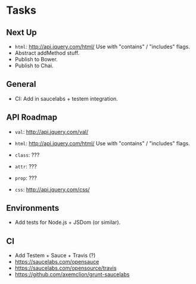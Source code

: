Tasks
=====

## Next Up

* `html`: http://api.jquery.com/html/ Use with "contains" / "includes" flags.
* Abstract addMethod stuff.
* Publish to Bower.
* Publish to Chai.

## General

* CI: Add in saucelabs + testem integration.

## API Roadmap

* `val`: http://api.jquery.com/val/
* `html`: http://api.jquery.com/html/ Use with "contains" / "includes" flags.

* `class`: ???
* `attr`: ???
* `prop`: ???
* `css`: http://api.jquery.com/css/

## Environments

* Add tests for Node.js + JSDom (or similar).

## CI

* Add Testem + Sauce + Travis (?)
* https://saucelabs.com/opensauce
* https://saucelabs.com/opensource/travis
* https://github.com/axemclion/grunt-saucelabs
